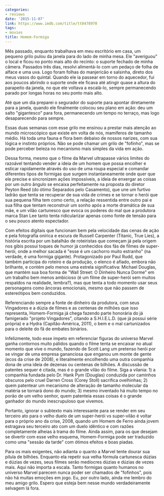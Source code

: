 ```yaml
---
categories:
- reviews
date: '2015-11-07'
link: https://www.imdb.com/title/tt0478970
tags:
- movies
title: Homem-Formiga
---
```


Mês passado, enquanto trabalhava em meu escritório em casa, um pequeno grilo pulou da janela para do lado de minha mesa. Ele "averiguou" o local e ficou no ponto mais alto do recinto: o suporte fechado de minha câmera. Passados três dias, resolvi alimentá-lo com um pedaço de folha de alface e uma uva. Logo foram folhas do manjericão e salsinha, direto dos meus vasos do quintal. Quando ele ia passear em torno do aquecedor, fui aos poucos abrindo o suporte onde ele ficava até atingir quase a altura do parapeito da janela, no que ele voltava a escalá-lo, sempre permanecendo parado por longas horas no seu ponto mais alto.

Até que um dia preparei o segurador do suporte para apontar diretamente para a janela, quando ele finalmente colocou seu plano em ação: deu um salto "gigantesco" para fora, permanecendo um tempo no terraço, mas logo desaparecendo para sempre.

Essas duas semanas com esse grilo me ensinou a prestar mais atenção ao mundo microscópico que existe em volta de nós, mamíferos de tamanho médio. Há toda uma fauna e flora bem debaixo de nossos narizes, com sua lógica e instinto próprios. Não se pode chamar um grilo de "fofinho", mas se pode perceber beleza no mecanismo mais simples da vida em ação.

Dessa forma, mesmo que o filme da Marvel ultrapasse vários limites do razoável tentando vender a ideia de um homem que possa encolher e esticar rapidamente através do uso de uma roupa especial e comandar diferentes tipos de formigas que surgem instantaneamente onde quer que ele precise e sincronizem ações impossíveis, a ideia de enxergar as coisas por um outro ângulo se encaixa perfeitamente na proposta do diretor Peyton Reed (do ótimo Separados pelo Casamento), que une um furtivo ladrão que tenta se recuperar de sua vida de crimes e se tornar o herói que sua pequena filha tem como certo, a relação ressentida entre outro pai e sua filha que tentam reconstruir um sonho após a morte dramática de sua mãe, e um vilão cartunesco que evoca os poderes do mal que a produtora marca Stan Lee tanto tenta ridicularizar apenas como fonte de tensão para o seu pouco atento espectador.

Com efeitos digitais que funcionam bem pela velocidade das cenas de ação e pela fotografia onírica e escura de Russell Carpenter (Titanic, True Lies), a história escrita por um batalhão de roteiristas que começam já pela origem nos gibis possui toques de humor já conhecidos dos fãs de filmes de super-herói, onde a melhor sacada é "esse é um cachorro muito estranho" (na verdade, é uma formiga gigante). Protagonizado por Paul Rudd, que também participa do roteiro e da produção, o elenco é afiado, embora não brilhante, e contém pelo menos uma estrela significativa: Michael Douglas, que mantém sua boa forma de "Wall Street: O Dinheiro Nunca Dorme" em um trabalho bem menos ambicioso (é um filme de super-herói sem muitos respaldos na realidade, lembra?), mas que tenta a todo momento usar seus personagens como âncoras emocionais, mesmo que não passem de estereótipos bem conduzidos.

Referenciando sempre a fonte de dinheiro da produtora, com seus Vingadores e a dúzia de filmes e as centenas de milhões que isso representa, Homem-Formiga já chega fazendo parte honorária do já famigerado "projeto Vingadores", citando a S.H.I.E.L.D. (que já possui série própria) e a Hydra (Capitão-América, 2011), o bem e o mal cartunizados para o deleite do fã de embates binários.

Infelizmente, todo esse ímpeto em referenciar figuras do universo Marvel ganha contornos muito pálidos quando o filme tenta se encaixar no atual momento que vive o mundo, fazendo de Scott Lang um pretenso herói por se vingar de uma empresa gananciosa que enganou um monte de gente (ecos da crise de 2008), e literalmente encolhendo uma outra companhia dona de uma ideia de dezenas ou centenas de bilhões. A discussão de patentes sequer é citada, mas é o grande vilão do filme. Siga a vilania: 1) a companhia fundada pelo Dr. Hank Pym (Douglas) conduzida por caminhos obscuros pelo cruel Darren Cross (Corey Stoll) sacrifica ovelhinhas; 2) quem patentear um mecanismo de alteração de tamanho molecular da matéria se tornará dono do mundo; 3) mesmo inventado há muito tempo no porão de um velho senhor, quem patenteia essas coisas é o grande ganhador do mundo inescrupuloso que vivemos.

Portanto, ignorar o subtexto mais interessante para se render em seu terceiro ato para o velho duelo de um super-herói vs super-vilão é voltar para o próprio ano da crise, 2008, quando um Homem de Ferro ainda jovem estragava seu terceiro ato com um duelo idêntico e com razões completamente alheias à trama do filme. Ainda assim, para os que desejam se divertir com esse velho esquema, Homem-Formiga pode ser traduzido como uma "sessão da tarde" com ótimos efeitos e boas piadas.

Para os mais exigentes, não adianta o quanto a Marvel tente dourar sua pílula de bilhões. Enquanto ela repetir sua velha fórmula cartunesca dúzias e dúzias de vezes, seus filmes serão medíocres dúzias e dúzias de vezes mais. Aqui não importa a escala. Tanto formigas quanto humanos no universo Marvel parecem nunca poder ser chamados de "fofinhos", pois não há muitas emoções em jogo. Eu, por outro lado, ainda me lembro do meu amigo grilo. Espero que esteja bem nesse mundo verdadeiramente selvagem lá fora.